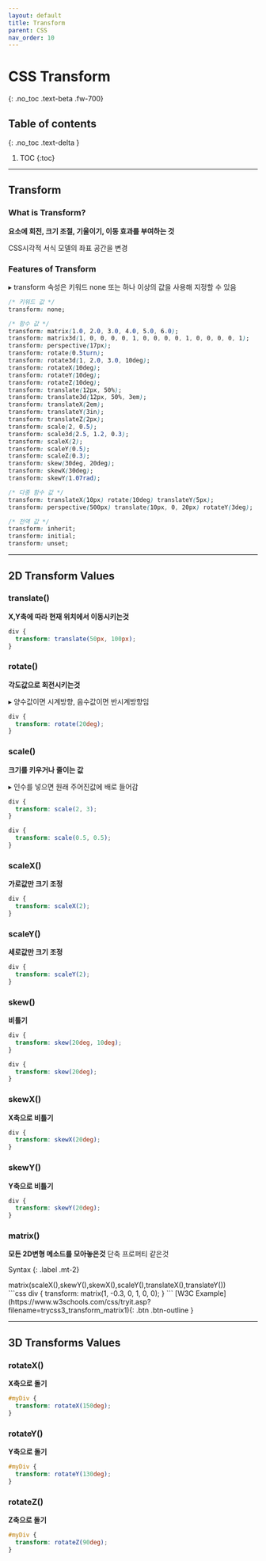 ```yaml
---
layout: default
title: Transform
parent: CSS
nav_order: 10
---
```


# CSS Transform
{: .no_toc .text-beta .fw-700}

## Table of contents
{: .no_toc .text-delta }

1. TOC
{:toc}

---


## Transform

### What is Transform?

**요소에 회전, 크기 조절, 기울이기, 이동 효과를 부여하는 것**

CSS시각적 서식 모델의 좌표 공간을 변경

### Features of Transform

&#9656; transform 속성은 키워드 none 또는 하나 이상의 <transform-function> 값을 사용해 지정할 수 있음

```css
/* 키워드 값 */
transform: none;

/* 함수 값 */
transform: matrix(1.0, 2.0, 3.0, 4.0, 5.0, 6.0);
transform: matrix3d(1, 0, 0, 0, 0, 1, 0, 0, 0, 0, 1, 0, 0, 0, 0, 1);
transform: perspective(17px);
transform: rotate(0.5turn);
transform: rotate3d(1, 2.0, 3.0, 10deg);
transform: rotateX(10deg);
transform: rotateY(10deg);
transform: rotateZ(10deg);
transform: translate(12px, 50%);
transform: translate3d(12px, 50%, 3em);
transform: translateX(2em);
transform: translateY(3in);
transform: translateZ(2px);
transform: scale(2, 0.5);
transform: scale3d(2.5, 1.2, 0.3);
transform: scaleX(2);
transform: scaleY(0.5);
transform: scaleZ(0.3);
transform: skew(30deg, 20deg);
transform: skewX(30deg);
transform: skewY(1.07rad);

/* 다중 함수 값 */
transform: translateX(10px) rotate(10deg) translateY(5px);
transform: perspective(500px) translate(10px, 0, 20px) rotateY(3deg);

/* 전역 값 */
transform: inherit;
transform: initial;
transform: unset;
```

---

## 2D Transform Values

### translate()

**X,Y축에 따라 현재 위치에서 이동시키는것**

```css
div {
  transform: translate(50px, 100px);
}
```

### rotate()

**각도값으로 회전시키는것**

&#9656; 양수값이면 시계방향, 음수값이면 반시계방향임

```css
div {
  transform: rotate(20deg);
}
```

### scale()

**크기를 키우거나 줄이는 값**

&#9656; 인수를 넣으면 원래 주어진값에 배로 들어감

```css
div {
  transform: scale(2, 3);
}

div {
  transform: scale(0.5, 0.5);
}
```

### scaleX()

**가로값만 크기 조정**

```css
div {
  transform: scaleX(2);
}
```

### scaleY()

**세로값만 크기 조정**

```css
div {
  transform: scaleY(2);
}
```

### skew()

**비틀기**

```css
div {
  transform: skew(20deg, 10deg);
}

div {
  transform: skew(20deg);
}
```

### skewX()

**X축으로 비틀기**

```css
div {
  transform: skewX(20deg);
}
```

### skewY()

**Y축으로 비틀기**

```css
div {
  transform: skewY(20deg);
}
```

### matrix()

**모든 2D변형 메소드를 모아놓은것** 단축 프로퍼티 같은것

Syntax
{: .label .mt-2}
<div class="code-example" markdown="1">
matrix(scaleX(),skewY(),skewX(),scaleY(),translateX(),translateY())
</div>
```css
div {
  transform: matrix(1, -0.3, 0, 1, 0, 0);
}
```    

<span class="fs-2">
[W3C Example](https://www.w3schools.com/css/tryit.asp?filename=trycss3_transform_matrix1){: .btn .btn-outline }
</span>
  
---

## 3D Transforms Values

### rotateX()

**X축으로 돌기**

```css
#myDiv {
  transform: rotateX(150deg);
}
```

### rotateY()

**Y축으로 돌기**

```css
#myDiv {
  transform: rotateY(130deg);
}
```

### rotateZ()

**Z축으로 돌기**

```css
#myDiv {
  transform: rotateZ(90deg);
}
```
